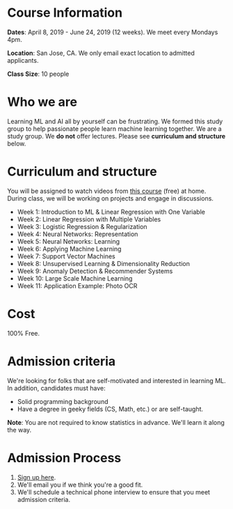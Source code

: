 # Course Information
**Dates**:
April 8, 2019 - June 24, 2019 (12 weeks). We meet every Mondays 4pm.

**Location**:
San Jose, CA. We only email exact location to admitted applicants.

**Class Size**:
10 people

# Who we are
Learning ML and AI all by yourself can be frustrating. We formed this study group to help passionate people learn machine learning together. We are a study group. We **do not** offer lectures. Please see **curriculum and structure** below.

# Curriculum and structure
You will be assigned to watch videos from [this course](https://www.coursera.org/learn/machine-learning) (free) at home. During class, we will be working on projects and engage in discussions.

* Week 1: Introduction to ML & Linear Regression with One Variable
* Week 2: Linear Regression with Multiple Variables
* Week 3: Logistic Regression & Regularization
* Week 4: Neural Networks: Representation
* Week 5: Neural Networks: Learning
* Week 6: Applying Machine Learning
* Week 7: Support Vector Machines
* Week 8: Unsupervised Learning & Dimensionality Reduction
* Week 9: Anomaly Detection & Recommender Systems
* Week 10: Large Scale Machine Learning
* Week 11: Application Example: Photo OCR

# Cost
100% Free.

# Admission criteria
We're looking for folks that are self-motivated and interested in learning ML. In addition, candidates must have:

* Solid programming background
* Have a degree in geeky fields (CS, Math, etc.) or are self-taught.

**Note**: You are not required to know statistics in advance. We'll learn it along the way.

# Admission Process
1. [Sign up here](https://form.jotform.com/90721195844158).
2. We'll email you if we think you're a good fit.
3. We'll schedule a technical phone interview to ensure that you meet admission criteria.
